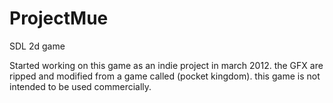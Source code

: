 ProjectMue
==========

SDL 2d game


Started working on this game as an indie project in march 2012.
the GFX are ripped and modified from a game called (pocket kingdom).
this game is not intended to be used commercially.
